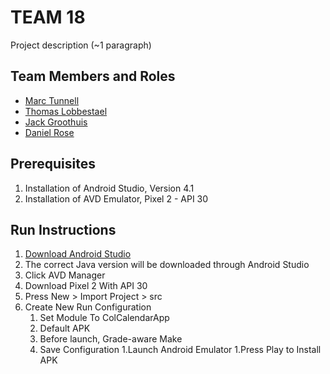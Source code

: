 # TEAM 18

Project description (~1 paragraph)

## Team Members and Roles

* [Marc Tunnell](https://github.com/tunnellm/CIS350-HW2-TUNNELL)
* [Thomas Lobbestael](https://github.com/lobb00/CIS350-HW2-Lobbestael)
* [Jack Groothuis](https://github.com/TheIinTeam/CIS350-HW2-Groothuis)
* [Daniel Rose](https://github.com/danieldcrrose/CIS350-HW2-Rose)

## Prerequisites

1. Installation of Android Studio, Version 4.1
1. Installation of AVD Emulator, Pixel 2 - API 30

## Run Instructions
1. [Download Android Studio](https://developer.android.com/studio)
1. The correct Java version will be downloaded through Android Studio
1. Click AVD Manager
1. Download Pixel 2 With API 30
1. Press New > Import Project > src
1. Create New Run Configuration
	1. Set Module To ColCalendarApp
	1. Default APK
	1. Before launch, Grade-aware Make
	1. Save Configuration
1.Launch Android Emulator
1.Press Play to Install APK